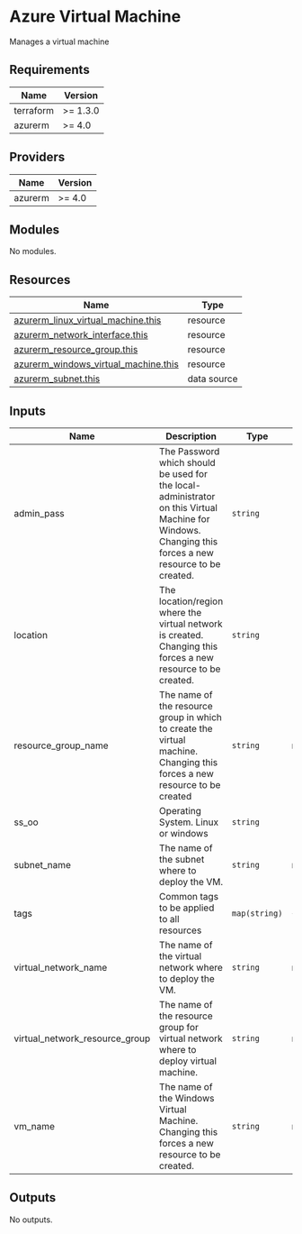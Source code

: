 # Azure Virtual Machine

Manages a virtual machine

## Requirements

| Name | Version |
|------|---------|
| terraform | >= 1.3.0 |
| azurerm | >= 4.0 |

## Providers

| Name | Version |
|------|---------|
| azurerm | >= 4.0 |

## Modules

No modules.

## Resources

| Name | Type |
|------|------|
| [azurerm_linux_virtual_machine.this](https://registry.terraform.io/providers/hashicorp/azurerm/latest/docs/resources/linux_virtual_machine) | resource |
| [azurerm_network_interface.this](https://registry.terraform.io/providers/hashicorp/azurerm/latest/docs/resources/network_interface) | resource |
| [azurerm_resource_group.this](https://registry.terraform.io/providers/hashicorp/azurerm/latest/docs/resources/resource_group) | resource |
| [azurerm_windows_virtual_machine.this](https://registry.terraform.io/providers/hashicorp/azurerm/latest/docs/resources/windows_virtual_machine) | resource |
| [azurerm_subnet.this](https://registry.terraform.io/providers/hashicorp/azurerm/latest/docs/data-sources/subnet) | data source |

## Inputs

| Name | Description | Type | Default | Required |
|------|-------------|------|---------|:--------:|
| admin\_pass | The Password which should be used for the local-administrator on this Virtual Machine for Windows. Changing this forces a new resource to be created. | `string` | `"P@$$w0rd1234!"` | no |
| location | The location/region where the virtual network is created. Changing this forces a new resource to be created. | `string` | `"West Europe"` | no |
| resource\_group\_name | The name of the resource group in which to create the virtual machine. Changing this forces a new resource to be created | `string` | n/a | yes |
| ss\_oo | Operating System. Linux or windows | `string` | `"linux"` | no |
| subnet\_name | The name of the subnet where to deploy the VM. | `string` | n/a | yes |
| tags | Common tags to be applied to all resources | `map(string)` | `{}` | no |
| virtual\_network\_name | The name of the virtual network where to deploy the VM. | `string` | n/a | yes |
| virtual\_network\_resource\_group | The name of the resource group for virtual network where to deploy virtual machine. | `string` | n/a | yes |
| vm\_name | The name of the Windows Virtual Machine. Changing this forces a new resource to be created. | `string` | n/a | yes |

## Outputs

No outputs.
